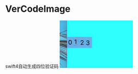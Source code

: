 # VerCodeImage
swift4自动生成四位验证码
![image](https://github.com/linlingliu/VerCodeImage/blob/master/image.png)
